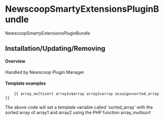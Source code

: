 NewscoopSmartyExtensionsPluginBundle
===================

NewscoopSmartyExtensionsPluginBundle

## Installation/Updating/Removing
#### Overview

Handled by Newscoop Plugin Manager

#### Template examples

```
    {{ array_multisort array1=$array array2=array assaign=sorted_array }}
```

The above code will set a template variable called 'sorted_array' with the sorted array of array1 and array2 using the PHP function array_multisort


